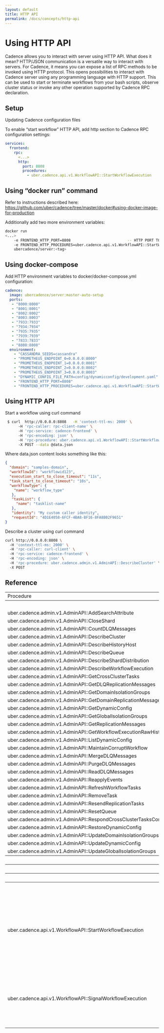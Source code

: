 ```yaml
---
layout: default
title: HTTP API
permalink: /docs/concepts/http-api
---
```


# Using HTTP API
Cadence allows you to interact with server using HTTP API. What does it mean?  HTTP/JSON communication is a versatile way to interact with servers. For Cadence, it means you can expose a list of RPC methods to be invoked using HTTP protocol. This opens possibilities to interact with Cadence server using any programming language with HTTP support. This can be used to start or terminate workflows from your bash scripts, observe cluster status or invoke any other operation supported by Cadence RPC declaration. 

 

## Setup 

Updating Cadence configuration files 

To enable “start workflow” HTTP API, add http section to Cadence RPC configuration settings: 

```yaml
services: 
  frontend: 
    rpc: 
      <...> 
      http: 
        port: 8808 
        procedures: 
          - uber.cadence.api.v1.WorkflowAPI::StartWorkflowExecution 
```


 

## Using “docker run” command 

Refer to instructions described here: https://github.com/uber/cadence/tree/master/docker#using-docker-image-for-production 

Additionally add two more environment variables: 
```bash
docker run
<...>
    -e FRONTEND_HTTP_PORT=8808                          -- HTTP PORT TO LISTEN 
    -e FRONTEND_HTTP_PROCEDURES=uber.cadence.api.v1.WorkflowAPI::StartWorkflowExecution  -- List of API methods exposed
    ubercadence/server:<tag> 
```


 

## Using docker-compose 

Add HTTP environment variables to docker/docker-compose.yml configuration: 
```yaml
cadence: 
  image: ubercadence/server:master-auto-setup 
  ports: 
   - "8000:8000" 
   - "8001:8001" 
   - "8002:8002" 
   - "8003:8003" 
   - "7933:7933" 
   - "7934:7934" 
   - "7935:7935" 
   - "7939:7939" 
   - "7833:7833" 
   - "8808:8808" 
  environment: 
    - "CASSANDRA_SEEDS=cassandra" 
    - "PROMETHEUS_ENDPOINT_0=0.0.0.0:8000" 
    - "PROMETHEUS_ENDPOINT_1=0.0.0.0:8001" 
    - "PROMETHEUS_ENDPOINT_2=0.0.0.0:8002" 
    - "PROMETHEUS_ENDPOINT_3=0.0.0.0:8003" 
    - "DYNAMIC_CONFIG_FILE_PATH=config/dynamicconfig/development.yaml" 
    - "FRONTEND_HTTP_PORT=8808" 
    - "FRONTEND_HTTP_PROCEDURES=uber.cadence.api.v1.WorkflowAPI::StartWorkflowExecution" 
```


 

## Using HTTP API 

Start a workflow using curl command 

```bash
 $ curl  http://0.0.0.0:8808   -H 'context-ttl-ms: 2000' \ 
      -H 'rpc-caller: rpc-client-name' \ 
      -H 'rpc-service: cadence-frontend' \ 
      -H 'rpc-encoding: json' \ 
      -H 'rpc-procedure: uber.cadence.api.v1.WorkflowAPI::StartWorkflowExecution' \ 
      -X POST --data @data.json 
```


 Where data.json content looks something like this: 
```json
{
  "domain": "samples-domain", 
  "workflowId": "workflowid123", 
  "execution_start_to_close_timeout": "11s", 
  "task_start_to_close_timeout": "10s", 
  "workflowType": { 
    "name": "workflow_type" 
   }, 
   "taskList": { 
     "name": "tasklist-name" 
   }, 
   "identity": "My custom caller identity", 
   "requestId": "4D1E4058-6FCF-4BA8-BF16-8FA8B02F9651" 
} 
```


Describe a cluster using curl command 

```bash
curl http://0.0.0.0:8808 \ 
  -H 'context-ttl-ms: 2000' \ 
  -H 'rpc-caller: curl-client' \ 
  -H 'rpc-service: cadence-frontend' \ 
  -H 'rpc-encoding: json' \ 
  -H 'rpc-procedure: uber.cadence.admin.v1.AdminAPI::DescribeCluster' \ 
  -X POST 
```

 ## Reference

<table>
<tr>
<td> Procedure </td> <td> Example </td>
</tr>
<tr>
<th colspan="2"> AdminAPI </th>
</tr>
<tr><td>uber.cadence.admin.v1.AdminAPI::AddSearchAttribute</td><td>Example</td></tr>
<tr><td>uber.cadence.admin.v1.AdminAPI::CloseShard</td><td>Example</td></tr>
<tr><td>uber.cadence.admin.v1.AdminAPI::CountDLQMessages</td><td>Example</td></tr>
<tr><td>uber.cadence.admin.v1.AdminAPI::DescribeCluster</td><td>Example</td></tr>
<tr><td>uber.cadence.admin.v1.AdminAPI::DescribeHistoryHost</td><td>Example</td></tr>
<tr><td>uber.cadence.admin.v1.AdminAPI::DescribeQueue</td><td>Example</td></tr>
<tr><td>uber.cadence.admin.v1.AdminAPI::DescribeShardDistribution</td><td>Example</td></tr>
<tr><td>uber.cadence.admin.v1.AdminAPI::DescribeWorkflowExecution</td><td>Example</td></tr>
<tr><td>uber.cadence.admin.v1.AdminAPI::GetCrossClusterTasks</td><td>Example</td></tr>
<tr><td>uber.cadence.admin.v1.AdminAPI::GetDLQReplicationMessages</td><td>Example</td></tr>
<tr><td>uber.cadence.admin.v1.AdminAPI::GetDomainIsolationGroups</td><td>Example</td></tr>
<tr><td>uber.cadence.admin.v1.AdminAPI::GetDomainReplicationMessages</td><td>Example</td></tr>
<tr><td>uber.cadence.admin.v1.AdminAPI::GetDynamicConfig</td><td>Example</td></tr>
<tr><td>uber.cadence.admin.v1.AdminAPI::GetGlobalIsolationGroups</td><td>Example</td></tr>
<tr><td>uber.cadence.admin.v1.AdminAPI::GetReplicationMessages</td><td>Example</td></tr>
<tr><td>uber.cadence.admin.v1.AdminAPI::GetWorkflowExecutionRawHistoryV2</td><td>Example</td></tr>
<tr><td>uber.cadence.admin.v1.AdminAPI::ListDynamicConfig</td><td>Example</td></tr>
<tr><td>uber.cadence.admin.v1.AdminAPI::MaintainCorruptWorkflow</td><td>Example</td></tr>
<tr><td>uber.cadence.admin.v1.AdminAPI::MergeDLQMessages</td><td>Example</td></tr>
<tr><td>uber.cadence.admin.v1.AdminAPI::PurgeDLQMessages</td><td>Example</td></tr>
<tr><td>uber.cadence.admin.v1.AdminAPI::ReadDLQMessages</td><td>Example</td></tr>
<tr><td>uber.cadence.admin.v1.AdminAPI::ReapplyEvents</td><td>Example</td></tr>
<tr><td>uber.cadence.admin.v1.AdminAPI::RefreshWorkflowTasks</td><td>Example</td></tr>
<tr><td>uber.cadence.admin.v1.AdminAPI::RemoveTask</td><td>Example</td></tr>
<tr><td>uber.cadence.admin.v1.AdminAPI::ResendReplicationTasks</td><td>Example</td></tr>
<tr><td>uber.cadence.admin.v1.AdminAPI::ResetQueue</td><td>Example</td></tr>
<tr><td>uber.cadence.admin.v1.AdminAPI::RespondCrossClusterTasksCompleted/td><td>Example</td></tr>
<tr><td>uber.cadence.admin.v1.AdminAPI::RestoreDynamicConfig</td><td>Example</td></tr>
<tr><td>uber.cadence.admin.v1.AdminAPI::UpdateDomainIsolationGroups</td><td>Example</td></tr>
<tr><td>uber.cadence.admin.v1.AdminAPI::UpdateDynamicConfig</td><td>Example</td></tr>
<tr><td>uber.cadence.admin.v1.AdminAPI::UpdateGlobalIsolationGroups</td><td>Example</td></tr>
<tr><th colspan="2">DomainAPI</th></tr>
<tr><th colspan="2">MetaAPI</th></tr>
<tr><th colspan="2">VisibilityAPI</th></tr>
<tr><th colspan="2">WorkflowAPI</th></tr>
<tr>
<td>
uber.cadence.api.v1.WorkflowAPI::StartWorkflowExecution
</td>
<td>

```bash
curl http://0.0.0.0:8800 -H 'context-ttl-ms: 2000' -H 'rpc-caller: hello-client'  -H 'rpc-service: cadence-frontend' -H 'rpc-encoding: json'  -H 'rpc-procedure: uber.cadence.api.v1.WorkflowAPI::StartWorkflowExecution'  -X POST -d '{ 
  "domain":"samples-domain", 
  "workflowId":"helloWorldGroup", 
  "execution_start_to_close_timeout": "11s", 
  "task_start_to_close_timeout": "10s", 
  "workflowType":{"name":"helloWorldWorkflow"}, 
  "taskList":{"name":"helloWorldGroup"}, 
  "identity": "client-name-visible-in-history", 
  "requestId": "8049B932-6C2F-415A-9BB2-241DCF4CFC9C", 
  "input": {"data":"IkN1cmwhIg=="} 
}' 

{"runId":"3b448520-70aa-464f-ad8d-b8fcabf13628"}% 
```

</td>
</tr>
<tr>
<td>
uber.cadence.api.v1.WorkflowAPI::SignalWorkflowExecution
</td>
<td>

```bash
curl http://0.0.0.0:8800 -H 'context-ttl-ms: 2000' -H 'rpc-caller: curl-client'  -H 'rpc-service: cadence-frontend' -H 'rpc-encoding: json'  -H 'rpc-procedure: uber.cadence.api.v1.WorkflowAPI::SignalWorkflowExecution'  -X POST -d '{ 
  "domain":"samples-domain", 
  "workflow_execution": { 
    "workflow_id": "long_running_signal_waiting", 
    "run_id": "44eb0ca6-e929-442b-9587-390689232541" <- optional, allows to signal a specific run 
  }, 
  "signal_name":"channelA", 
  "signal_input":{"data":"MTA="} 
}' 
```

</td>
</tr>
</table>